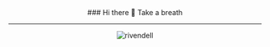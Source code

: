 <div align="center">
### Hi there 👋
Take a breath 

---


![rivendell](https://user-images.githubusercontent.com/70325805/195302592-164f5680-5ae4-4fca-9d1d-231344a958e2.gif)

</div>
